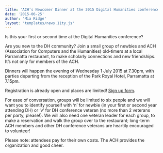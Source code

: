 ```yaml
---
title: 'ACH’s Newcomer Dinner at the 2015 Digital Humanities conference'
date: '2015-06-25'
author: 'Mia Ridge'
layout: 'templates/news.11ty.js'
---
```

Is this your first or second time at the Digital Humanities conference?

Are you new to the DH community? Join a small group of newbies and ACH (Association for Computers and the Humanities) old-timers at a local Parramatta restaurant, to make scholarly connections and new friendships. It’s not only for members of the ACH.

Dinners will happen the evening of Wednesday 1 July 2015 at 7.30pm, with parties departing from the reception of the Park Royal Hotel, Parramatta at 7.15pm.

Registration is already open and places are limited! [Sign up form](http://bit.ly/ACHDinner15).

For ease of conversation, groups will be limited to six people and we will want you to identify yourself with ‘n’ for newbie (in your first or second year attending DH) or ‘v’ for DH conference veteran (no more than 2 veterans per party, please!). We will also need one veteran leader for each group, to make a reservation and walk the group over to the restaurant; long-term ACH members and other DH conference veterans are heartily encouraged to volunteer!

Please note: attendees pay for their own costs. The ACH provides the organization and good cheer.
